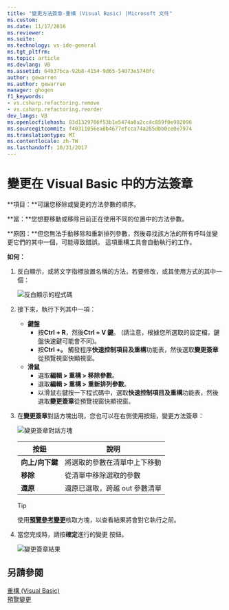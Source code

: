 ```yaml
---
title: "變更方法簽章-重構 (Visual Basic) |Microsoft 文件"
ms.custom: 
ms.date: 11/17/2016
ms.reviewer: 
ms.suite: 
ms.technology: vs-ide-general
ms.tgt_pltfrm: 
ms.topic: article
ms.devlang: VB
ms.assetid: 64b37bca-92b8-4154-9d65-54073e5740fc
author: gewarren
ms.author: gewarren
manager: ghogen
f1_keywords:
- vs.csharp.refactoring.remove
- vs.csharp.refactoring.reorder
dev_langs: VB
ms.openlocfilehash: 83d1329706f53b1e5474a0a2cc4c859f0e982096
ms.sourcegitcommit: f40311056ea0b4677efcca74a285dbb0ce0e7974
ms.translationtype: MT
ms.contentlocale: zh-TW
ms.lasthandoff: 10/31/2017
---
```

# <a name="change-a-method-signature-in-visual-basic"></a>變更在 Visual Basic 中的方法簽章
**項目：**可讓您移除或變更的方法參數的順序。

**當：**您想要移動或移除目前正在使用不同的位置中的方法參數。  

**原因：**但您無法手動移除和重新排列參數，然後尋找該方法的所有呼叫並變更它們的其中一個，可能導致錯誤。  這項重構工具會自動執行的工作。

**如何：**

1. 反白顯示，或將文字指標放置名稱的方法，若要修改，或其使用方式的其中一個：

   ![反白顯示的程式碼](media/changesignature_highlight.png)

1. 接下來，執行下列其中一項：
   * **鍵盤**
     * 按**Ctrl + R**，然後**Ctrl + V 鍵**。  (請注意，根據您所選取的設定檔，鍵盤快速鍵可能會不同)。
     * 按**Ctrl +。** 觸發程序**快速控制項目及重構**功能表，然後選取**變更簽章**從預覽視窗快顯視窗。
   * **滑鼠**
     * 選取**編輯 > 重構 > 移除參數**。
     * 選取**編輯 > 重構 > 重新排列參數**。
     * 以滑鼠右鍵按一下程式碼中，選取**快速控制項目及重構**功能表，然後選取**變更簽章**從預覽視窗快顯視窗。

1. 在**變更簽章**對話方塊出現，您也可以在右側使用按鈕，變更方法簽章：

   ![變更簽章對話方塊](media/changesignature_dialog.png)

   | 按鈕 | 說明
   | ------ | ---
   | **向上/向下鍵** | 將選取的參數在清單中上下移動
   | **移除**  | 從清單中移除選取的參數
   | **還原** | 還原已選取，跨越 out 參數清單

   > [!TIP]
   > 使用[**預覽參考變更**](../../ide/preview-changes.md)核取方塊，以查看結果將會對它執行之前。

1. 當您完成時，請按**確定**進行的變更 按鈕。

   ![變更簽章結果](media/changesignature_result.png)

## <a name="see-also"></a>另請參閱  
[重構 (Visual Basic)](../refactoring-vb.md)  
[預覽變更](../../ide/preview-changes.md)